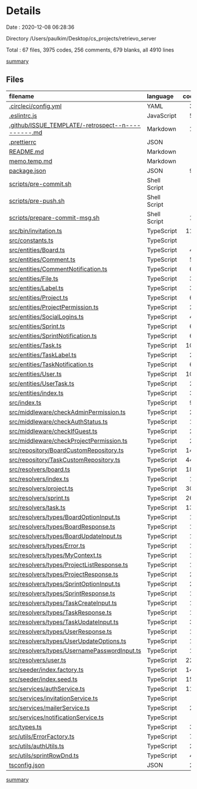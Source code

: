 # Details

Date : 2020-12-08 06:28:36

Directory /Users/paulkim/Desktop/cs_projects/retrievo_server

Total : 67 files,  3975 codes, 256 comments, 679 blanks, all 4910 lines

[summary](results.md)

## Files
| filename | language | code | comment | blank | total |
| :--- | :--- | ---: | ---: | ---: | ---: |
| [.circleci/config.yml](/.circleci/config.yml) | YAML | 36 | 3 | 10 | 49 |
| [.eslintrc.js](/.eslintrc.js) | JavaScript | 50 | 0 | 1 | 51 |
| [.github/ISSUE_TEMPLATE/-retrospect--n----------.md](/.github/ISSUE_TEMPLATE/-retrospect--n----------.md) | Markdown | 16 | 0 | 7 | 23 |
| [.prettierrc](/.prettierrc) | JSON | 4 | 0 | 1 | 5 |
| [README.md](/README.md) | Markdown | 4 | 0 | 4 | 8 |
| [memo.temp.md](/memo.temp.md) | Markdown | 3 | 0 | 1 | 4 |
| [package.json](/package.json) | JSON | 94 | 0 | 1 | 95 |
| [scripts/pre-commit.sh](/scripts/pre-commit.sh) | Shell Script | 4 | 1 | 3 | 8 |
| [scripts/pre-push.sh](/scripts/pre-push.sh) | Shell Script | 8 | 1 | 3 | 12 |
| [scripts/prepare-commit-msg.sh](/scripts/prepare-commit-msg.sh) | Shell Script | 17 | 1 | 6 | 24 |
| [src/bin/invitation.ts](/src/bin/invitation.ts) | TypeScript | 110 | 0 | 4 | 114 |
| [src/constants.ts](/src/constants.ts) | TypeScript | 3 | 0 | 1 | 4 |
| [src/entities/Board.ts](/src/entities/Board.ts) | TypeScript | 49 | 0 | 9 | 58 |
| [src/entities/Comment.ts](/src/entities/Comment.ts) | TypeScript | 53 | 0 | 9 | 62 |
| [src/entities/CommentNotification.ts](/src/entities/CommentNotification.ts) | TypeScript | 62 | 8 | 11 | 81 |
| [src/entities/File.ts](/src/entities/File.ts) | TypeScript | 32 | 0 | 6 | 38 |
| [src/entities/Label.ts](/src/entities/Label.ts) | TypeScript | 34 | 0 | 6 | 40 |
| [src/entities/Project.ts](/src/entities/Project.ts) | TypeScript | 69 | 0 | 14 | 83 |
| [src/entities/ProjectPermission.ts](/src/entities/ProjectPermission.ts) | TypeScript | 29 | 0 | 5 | 34 |
| [src/entities/SocialLogins.ts](/src/entities/SocialLogins.ts) | TypeScript | 45 | 1 | 7 | 53 |
| [src/entities/Sprint.ts](/src/entities/Sprint.ts) | TypeScript | 64 | 0 | 14 | 78 |
| [src/entities/SprintNotification.ts](/src/entities/SprintNotification.ts) | TypeScript | 68 | 9 | 12 | 89 |
| [src/entities/Task.ts](/src/entities/Task.ts) | TypeScript | 109 | 0 | 22 | 131 |
| [src/entities/TaskLabel.ts](/src/entities/TaskLabel.ts) | TypeScript | 25 | 0 | 4 | 29 |
| [src/entities/TaskNotification.ts](/src/entities/TaskNotification.ts) | TypeScript | 66 | 5 | 13 | 84 |
| [src/entities/User.ts](/src/entities/User.ts) | TypeScript | 101 | 0 | 19 | 120 |
| [src/entities/UserTask.ts](/src/entities/UserTask.ts) | TypeScript | 25 | 0 | 4 | 29 |
| [src/entities/index.ts](/src/entities/index.ts) | TypeScript | 33 | 0 | 2 | 35 |
| [src/index.ts](/src/index.ts) | TypeScript | 95 | 8 | 16 | 119 |
| [src/middleware/checkAdminPermission.ts](/src/middleware/checkAdminPermission.ts) | TypeScript | 25 | 0 | 4 | 29 |
| [src/middleware/checkAuthStatus.ts](/src/middleware/checkAuthStatus.ts) | TypeScript | 13 | 0 | 3 | 16 |
| [src/middleware/checkIfGuest.ts](/src/middleware/checkIfGuest.ts) | TypeScript | 20 | 0 | 4 | 24 |
| [src/middleware/checkProjectPermission.ts](/src/middleware/checkProjectPermission.ts) | TypeScript | 26 | 2 | 4 | 32 |
| [src/repository/BoardCustomRepository.ts](/src/repository/BoardCustomRepository.ts) | TypeScript | 145 | 46 | 32 | 223 |
| [src/repository/TaskCustomRepository.ts](/src/repository/TaskCustomRepository.ts) | TypeScript | 441 | 64 | 60 | 565 |
| [src/resolvers/board.ts](/src/resolvers/board.ts) | TypeScript | 189 | 18 | 34 | 241 |
| [src/resolvers/index.ts](/src/resolvers/index.ts) | TypeScript | 13 | 0 | 2 | 15 |
| [src/resolvers/project.ts](/src/resolvers/project.ts) | TypeScript | 302 | 19 | 52 | 373 |
| [src/resolvers/sprint.ts](/src/resolvers/sprint.ts) | TypeScript | 261 | 16 | 44 | 321 |
| [src/resolvers/task.ts](/src/resolvers/task.ts) | TypeScript | 134 | 9 | 19 | 162 |
| [src/resolvers/types/BoardOptionInput.ts](/src/resolvers/types/BoardOptionInput.ts) | TypeScript | 11 | 1 | 4 | 16 |
| [src/resolvers/types/BoardResponse.ts](/src/resolvers/types/BoardResponse.ts) | TypeScript | 11 | 0 | 4 | 15 |
| [src/resolvers/types/BoardUpdateInput.ts](/src/resolvers/types/BoardUpdateInput.ts) | TypeScript | 11 | 1 | 4 | 16 |
| [src/resolvers/types/Error.ts](/src/resolvers/types/Error.ts) | TypeScript | 11 | 0 | 5 | 16 |
| [src/resolvers/types/MyContext.ts](/src/resolvers/types/MyContext.ts) | TypeScript | 10 | 0 | 2 | 12 |
| [src/resolvers/types/ProjectListResponse.ts](/src/resolvers/types/ProjectListResponse.ts) | TypeScript | 11 | 0 | 4 | 15 |
| [src/resolvers/types/ProjectResponse.ts](/src/resolvers/types/ProjectResponse.ts) | TypeScript | 21 | 0 | 6 | 27 |
| [src/resolvers/types/SprintOptionInput.ts](/src/resolvers/types/SprintOptionInput.ts) | TypeScript | 21 | 1 | 9 | 31 |
| [src/resolvers/types/SprintResponse.ts](/src/resolvers/types/SprintResponse.ts) | TypeScript | 15 | 3 | 7 | 25 |
| [src/resolvers/types/TaskCreateInput.ts](/src/resolvers/types/TaskCreateInput.ts) | TypeScript | 13 | 0 | 6 | 19 |
| [src/resolvers/types/TaskResponse.ts](/src/resolvers/types/TaskResponse.ts) | TypeScript | 11 | 0 | 4 | 15 |
| [src/resolvers/types/TaskUpdateInput.ts](/src/resolvers/types/TaskUpdateInput.ts) | TypeScript | 34 | 0 | 13 | 47 |
| [src/resolvers/types/UserResponse.ts](/src/resolvers/types/UserResponse.ts) | TypeScript | 19 | 0 | 7 | 26 |
| [src/resolvers/types/UserUpdateOptions.ts](/src/resolvers/types/UserUpdateOptions.ts) | TypeScript | 10 | 0 | 4 | 14 |
| [src/resolvers/types/UsernamePasswordInput.ts](/src/resolvers/types/UsernamePasswordInput.ts) | TypeScript | 11 | 1 | 4 | 16 |
| [src/resolvers/user.ts](/src/resolvers/user.ts) | TypeScript | 225 | 5 | 32 | 262 |
| [src/seeder/index.factory.ts](/src/seeder/index.factory.ts) | TypeScript | 143 | 1 | 20 | 164 |
| [src/seeder/index.seed.ts](/src/seeder/index.seed.ts) | TypeScript | 159 | 24 | 16 | 199 |
| [src/services/authService.ts](/src/services/authService.ts) | TypeScript | 113 | 5 | 20 | 138 |
| [src/services/invitationService.ts](/src/services/invitationService.ts) | TypeScript | 0 | 0 | 1 | 1 |
| [src/services/mailerService.ts](/src/services/mailerService.ts) | TypeScript | 25 | 0 | 4 | 29 |
| [src/services/notificationService.ts](/src/services/notificationService.ts) | TypeScript | 0 | 0 | 1 | 1 |
| [src/types.ts](/src/types.ts) | TypeScript | 36 | 1 | 6 | 43 |
| [src/utils/ErrorFactory.ts](/src/utils/ErrorFactory.ts) | TypeScript | 78 | 1 | 9 | 88 |
| [src/utils/authUtils.ts](/src/utils/authUtils.ts) | TypeScript | 25 | 0 | 3 | 28 |
| [src/utils/sprintRowDnd.ts](/src/utils/sprintRowDnd.ts) | TypeScript | 47 | 1 | 10 | 58 |
| [tsconfig.json](/tsconfig.json) | JSON | 27 | 0 | 1 | 28 |

[summary](results.md)